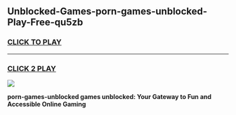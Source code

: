 
## Unblocked-Games-porn-games-unblocked-Play-Free-qu5zb
<h3>
<a href="https://premium76.site?title=porn-games-unblocked&ref=10A">CLICK TO PLAY</a></h3>
<hr>

<h3>
<a href="https://premium76.site?title=porn-games-unblocked&ref=10A">CLICK 2 PLAY</a>
  
</h3>

<a href="https://premium76.site?title=porn-games-unblocked&ref=10A"><img src="https://clearcache.store/games.png"></a>


**porn-games-unblocked games unblocked: Your Gateway to Fun and Accessible Online Gaming**

